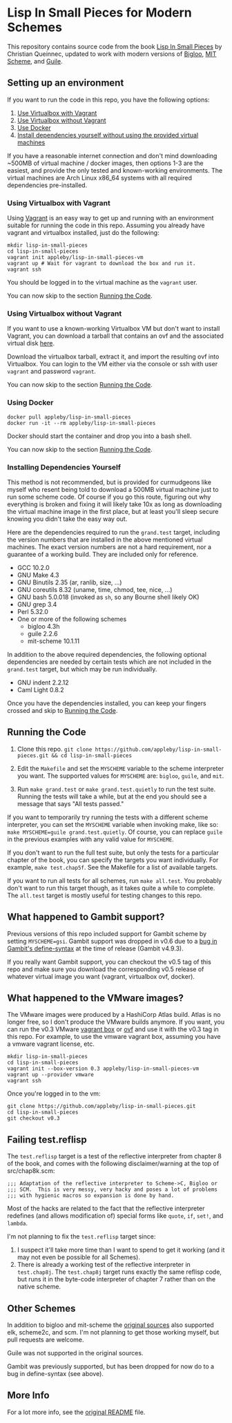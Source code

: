Lisp In Small Pieces for Modern Schemes
=======================================

This repository contains source code from the book
[Lisp In Small Pieces][LiSP] by Christian Queinnec, updated to work
with modern versions of [Bigloo][bigloo],
[MIT Scheme][mit-scheme], and [Guile][guile].


Setting up an environment
-------------------------

If you want to run the code in this repo, you have the following
options:

1. [Use Virtualbox with Vagrant](#using-virtualbox-with-vagrant)
2. [Use Virtualbox without Vagrant](#using-virtualbox-without-vagrant)
3. [Use Docker](#using-docker)
4. [Install dependencies yourself without using the provided virtual
   machines](#installing-dependencies-yourself)

If you have a reasonable internet connection and don't mind
downloading ~500MB of virtual machine / docker images, then options
1-3 are the easiest, and provide the only tested and known-working
environments. The virtual machines are Arch Linux x86_64 systems with
all required dependencies pre-installed.


### Using Virtualbox with Vagrant

Using [Vagrant][vagrant] is an easy way to get up and running with an
environment suitable for running the code in this repo. Assuming you
already have vagrant and virtualbox installed, just do the following:

``` shell
mkdir lisp-in-small-pieces
cd lisp-in-small-pieces
vagrant init appleby/lisp-in-small-pieces-vm
vagrant up # Wait for vagrant to download the box and run it.
vagrant ssh
```

You should be logged in to the virtual machine as the `vagrant` user.

You can now skip to the section [Running the Code](#running-the-code).


### Using Virtualbox without Vagrant

If you want to use a known-working Virtualbox VM but don't want to
install Vagrant, you can download a tarball that contains an ovf and
the associated virtual disk [here][latest-release].

Download the virtualbox tarball, extract it, and import the resulting
ovf into Virtualbox. You can login to the VM either via the console or
ssh with user `vagrant` and password `vagrant`.

You can now skip to the section [Running the Code](#running-the-code).


### Using Docker

``` shell
docker pull appleby/lisp-in-small-pieces
docker run -it --rm appleby/lisp-in-small-pieces
```

Docker should start the container and drop you into a bash shell.

You can now skip to the section [Running the Code](#running-the-code).

### Installing Dependencies Yourself

This method is not recommended, but is provided for curmudgeons like
myself who resent being told to download a 500MB virtual machine just
to run some scheme code. Of course if you go this route, figuring out
why everything is broken and fixing it will likely take 10x as long as
downloading the virtual machine image in the first place, but at least
you'll sleep secure knowing you didn't take the easy way out.

Here are the dependencies required to run the `grand.test` target,
including the version numbers that are installed in the above
mentioned virtual machines. The exact version numbers are not a hard
requirement, nor a guarantee of a working build. They are included
only for reference.

- GCC 10.2.0
- GNU Make 4.3
- GNU Binutils 2.35 (ar, ranlib, size, ...)
- GNU coreutils 8.32 (uname, time, chmod, tee, nice, ...)
- GNU bash 5.0.018 (invoked as `sh`, so any Bourne shell likely OK)
- GNU grep 3.4
- Perl 5.32.0
- One or more of the following schemes
  - bigloo 4.3h
  - guile 2.2.6
  - mit-scheme 10.1.11

In addition to the above required dependencies, the following optional
dependencies are needed by certain tests which are not included in the
`grand.test` target, but which may be run individually.

- GNU indent 2.2.12
- Caml Light 0.8.2

Once you have the dependencies installed, you can keep your fingers
crossed and skip to [Running the Code](#running-the-code).


Running the Code
----------------

1. Clone this repo.
    `git clone https://github.com/appleby/lisp-in-small-pieces.git && cd lisp-in-small-pieces`

2. Edit the `Makefile` and set the `MYSCHEME` variable to the scheme
   interpreter you want. The supported values for `MYSCHEME` are:
   `bigloo`, `guile`, and `mit`.

3. Run `make grand.test` or `make grand.test.quietly` to run the test
   suite. Running the tests will take a while, but at the end you
   should see a message that says "All tests passed."

If you want to temporarily try running the tests with a different
scheme interpreter, you can set the `MYSCHEME` variable when invoking
make, like so: `make MYSCHEME=guile grand.test.quietly`.  Of course,
you can replace `guile` in the previous examples with any valid value
for `MYSCHEME`.

If you don't want to run the full test suite, but only the tests for a
particular chapter of the book, you can specify the targets you want
individually. For example, `make test.chap5f`. See the Makefile for a
list of available targets.

If you want to run all tests for all schemes, run `make all.test`. You
probably don't want to run this target though, as it takes quite a
while to complete. The `all.test` target is mostly useful for testing
changes to this repo.

What happened to Gambit support?
--------------------------------

Previous versions of this repo included support for Gambit scheme by
setting `MYSCHEME=gsi`. Gambit support was dropped in v0.6 due to a
[bug in Gambit's
define-syntax](https://github.com/gambit/gambit/issues/384) at the
time of release (Gambit v4.9.3).

If you really want Gambit support, you can checkout the v0.5 tag of this repo and make sure you download the corresponding v0.5 release of whatever virtual image you want (vagrant, virtualbox ovf, docker).

What happened to the VMware images?
-----------------------------------

The VMware images were produced by a HashiCorp Atlas build. Atlas is
no longer free, so I don't produce the VMware builds anymore. If you
want, you can run the v0.3 VMware [vagrant box][vagrant]
or [ovf][releases] and use it with the v0.3 tag in this repo. For
example, to use the vmware vagrant box, assuming you have a vmware
vagrant license, etc.

``` shell
mkdir lisp-in-small-pieces
cd lisp-in-small-pieces
vagrant init --box-version 0.3 appleby/lisp-in-small-pieces-vm
vagrant up --provider vmware
vagrant ssh
```

Once you're logged in to the vm:

``` shell
git clone https://github.com/appleby/lisp-in-small-pieces.git
cd lisp-in-small-pieces
git checkout v0.3
```

Failing test.reflisp
--------------------

The `test.reflisp` target is a test of the reflective interpreter from
chapter 8 of the book, and comes with the following disclaimer/warning
at the top of src/chap8k.scm:

    ;;; Adaptation of the reflective interpreter to Scheme->C, Bigloo or
    ;;; SCM.  This is very messy, very hacky and poses a lot of problems
    ;;; with hygienic macros so expansion is done by hand.

Most of the hacks are related to the fact that the reflective
interpreter redefines (and allows modification of) special forms like
`quote`, `if`, `set!`, and `lambda`.

I'm not planning to fix the `test.reflisp` target since:

1. I suspect it'll take more time than I want to spend to get it
   working (and it may not even be possible for all Schemes).
2. There is already a working test of the reflective interpreter in
   `test.chap8j`. The `test.chap8j` target runs exactly the same
   reflisp code, but runs it in the byte-code interpreter of chapter 7
   rather than on the native scheme.


Other Schemes
-------------

In addition to bigloo and mit-scheme the
[original sources][LiSP-2ndEdition] also supported elk, scheme2c, and
scm.  I'm not planning to get those working myself, but pull requests
are welcome.

Guile was not supported in the original sources.

Gambit was previously supported, but has been dropped for now do to a bug in define-syntax (see above).


More Info
---------

For a lot more info, see the [original README][README] file.


[README]: https://raw.githubusercontent.com/appleby/Lisp-In-Small-Pieces/master/README.orig
[vagrant]: https://app.vagrantup.com/appleby/boxes/lisp-in-small-pieces-vm
[releases]: https://github.com/appleby/Lisp-In-Small-Pieces-VM/releases/
[latest-release]: https://github.com/appleby/Lisp-In-Small-Pieces-VM/releases/latest

[LiSP]: http://pagesperso-systeme.lip6.fr/Christian.Queinnec/WWW/LiSP.html
[LiSP-2ndEdition]: http://pagesperso-systeme.lip6.fr/Christian.Queinnec/Books/LiSP-2ndEdition-2006Dec11.tgz

[bigloo]: http://www-sop.inria.fr/indes/fp/Bigloo
[gambit]: http://dynamo.iro.umontreal.ca/wiki/index.php/Main_Page
[mit-scheme]: http://www.gnu.org/software/mit-scheme/
[guile]: http://www.gnu.org/software/guile/
[vagrant]: https://www.vagrantup.com/
[vagrant-vmware]: https://www.vagrantup.com/vmware/
[packer]: https://www.packer.io/
